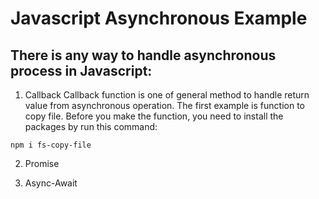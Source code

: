 # Javascript Asynchronous Example

## There is any way to handle asynchronous process in Javascript:

1. Callback
Callback function is one of general method to handle return value from asynchronous operation. The first example is function to copy file. Before you make the function, you need to install the packages by run this command:

```
npm i fs-copy-file
```

2. Promise

3. Async-Await
